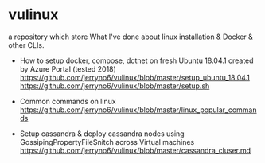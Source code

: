 # vulinux
a repository which store What I've done about linux installation & Docker & other CLIs.
- How to setup docker, compose, dotnet on fresh Ubuntu 18.04.1 created by Azure Portal (tested 2018)
https://github.com/jerryno6/vulinux/blob/master/setup_ubuntu_18.04.1
https://github.com/jerryno6/vulinux/blob/master/setup.sh

- Common commands on linux
https://github.com/jerryno6/vulinux/blob/master/linux_popular_commands


- Setup cassandra & deploy cassandra nodes using GossipingPropertyFileSnitch across Virtual machines
https://github.com/jerryno6/vulinux/blob/master/cassandra_cluser.md
